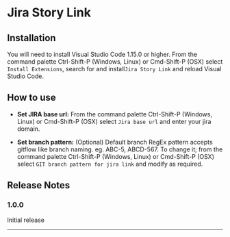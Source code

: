 # Jira Story Link

## Installation

You will need to install Visual Studio Code 1.15.0 or higher.
From the command palette Ctrl-Shift-P (Windows, Linux) or Cmd-Shift-P (OSX) select `Install Extensions`, search for and install`Jira Story Link` and reload Visual Studio Code.

## How to use

- **Set JIRA base url:** From the command palette Ctrl-Shift-P (Windows, Linux) or Cmd-Shift-P (OSX) select `Jira base url` and enter your jira domain.

- **Set branch pattern:** (Optional) Default branch RegEx pattern accepts gitflow like branch naming. eg. ABC-5, ABCD-567. To change it; from the command palette Ctrl-Shift-P (Windows, Linux) or Cmd-Shift-P (OSX) select `GIT branch pattern for jira link` and modify as required.

## Release Notes

### 1.0.0

Initial release

-----------------------------------------------------------------------------------------------------------

